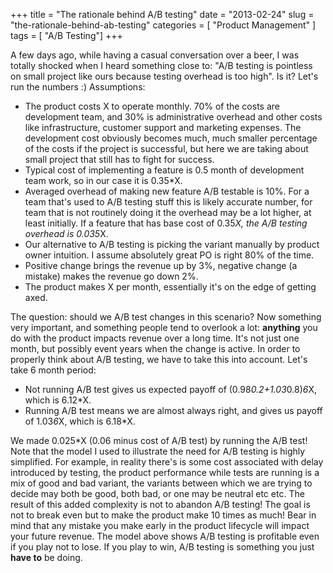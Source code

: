 +++
title = "The rationale behind A/B testing"
date = "2013-02-24"
slug = "the-rationale-behind-ab-testing"
categories = [ "Product Management" ]
tags = [ "A/B Testing"]
+++

A few days ago, while having a casual conversation over a beer, I was totally shocked when I heard something close to: "A/B testing is pointless on small project like ours because testing overhead is too high". Is it? Let's run the numbers :) Assumptions: 

  * The product costs X to operate monthly. 70% of the costs are development team, and 30% is administrative overhead and other costs like infrastructure, customer support and marketing expenses. The development cost obviously becomes much, much smaller percentage of the costs if the project is successful, but here we are taking about small project that still has to fight for success.
  * Typical cost of implementing a feature is 0.5 month of development team work, so in our case it is 0.35*X.
  * Averaged overhead of making new feature A/B testable is 10%. For a team that's used to A/B testing stuff this is likely accurate number, for team that is not routinely doing it the overhead may be a lot higher, at least initially. If a feature that has base cost of 0.35*X, the A/B testing overhead is 0.035*X.
  * Our alternative to A/B testing is picking the variant manually by product owner intuition. I assume absolutely great PO is right 80% of the time.
  * Positive change brings the revenue up by 3%, negative change (a mistake) makes the revenue go down 2%.
  * The product makes X per month, essentially it's on the edge of getting axed.

The question: should we A/B test changes in this scenario? Now something very important, and something people tend to overlook a lot: **anything** you do with the product impacts revenue over a long time. It's not just one month, but possibly event years when the change is active. In order to properly think about A/B testing, we have to take this into account. Let's take 6 month period: 

  * Not running A/B test gives us expected payoff of (0.98*0.2+1.03*0.8)*6*X, which is 6.12*X.
  * Running A/B test means we are almost always right, and gives us payoff of 1.03*6*X, which is 6.18*X.

We made 0.025*X (0.06 minus cost of A/B test) by running the A/B test! Note that the model I used to illustrate the need for A/B testing is highly simplified. For example, in reality there's is some cost associated with delay introduced by testing, the product performance while tests are running is a mix of good and bad variant, the variants between which we are trying to decide may both be good, both bad, or one may be neutral etc etc. The result of this added complexity is not to abandon A/B testing! The goal is not to break even but to make the product make 10 times as much! Bear in mind that any mistake you make early in the product lifecycle will impact your future revenue. The model above shows A/B testing is profitable even if you play not to lose. If you play to win, A/B testing is something you just **have to** be doing.